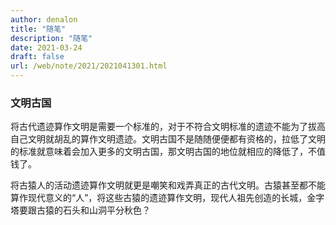 ```yaml
---
author: denalon
title: "随笔"
description: "随笔"
date: 2021-03-24
draft: false
url: /web/note/2021/2021041301.html
---
```


### 文明古国

将古代遗迹算作文明是需要一个标准的，对于不符合文明标准的遗迹不能为了拔高自己文明就胡乱的算作文明遗迹。文明古国不是随随便便都有资格的，拉低了文明的标准就意味着会加入更多的文明古国，那文明古国的地位就相应的降低了，不值钱了。

将古猿人的活动遗迹算作文明就更是嘲笑和戏弄真正的古代文明。古猿甚至都不能算作现代意义的“人”，将这些古猿的遗迹算作文明，现代人祖先创造的长城，金字塔要跟古猿的石头和山洞平分秋色？

